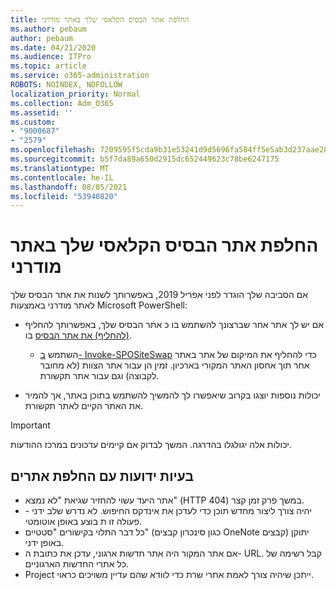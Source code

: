 ```yaml
---
title: החלפת אתר הבסיס הקלאסי שלך באתר מודרני
ms.author: pebaum
author: pebaum
ms.date: 04/21/2020
ms.audience: ITPro
ms.topic: article
ms.service: o365-administration
ROBOTS: NOINDEX, NOFOLLOW
localization_priority: Normal
ms.collection: Adm_O365
ms.assetid: ''
ms.custom:
- "9000687"
- "2579"
ms.openlocfilehash: 7209595f5cda9b31e53241d9d5696fa584ff5e5ab3d237aae28542bf7aec9398
ms.sourcegitcommit: b5f7da89a650d2915dc652449623c78be6247175
ms.translationtype: MT
ms.contentlocale: he-IL
ms.lasthandoff: 08/05/2021
ms.locfileid: "53940820"
---
```

# <a name="swap-your-classic-root-site-with-a-modern-site"></a>החלפת אתר הבסיס הקלאסי שלך באתר מודרני

אם הסביבה שלך הוגדר לפני אפריל 2019, באפשרותך לשנות את אתר הבסיס שלך לאתר מודרני באמצעות Microsoft PowerShell:

- אם יש לך אתר אחר שברצונך להשתמש בו כ אתר הבסיס שלך, באפשרותך להחליף [(להחליף) את אתר הבסיס](https://docs.microsoft.com/sharepoint/modern-root-site) בו. 
    - השתמש [ב- Invoke-SPOSiteSwap](https://docs.microsoft.com/powershell/module/sharepoint-online/invoke-spositeswap?view=sharepoint-ps) כדי להחליף את המיקום של אתר באתר אחר תוך אחסון האתר המקורי בארכיון. זמין הן עבור אתר הצוות (לא מחובר לקבוצה) וגם עבור אתר תקשורת. 

- יכולות נוספות יוצגו בקרוב שיאפשרו לך להמשיך להשתמש בתוכן באתר, אך להמיר את האתר הקיים לאתר תקשורת. 
>[!Important]
>יכולות אלה יגולגלו בהדרגה. המשך לבדוק אם קיימים עדכונים במרכז ההודעות. 

## <a name="known-issues-with-swapping-sites"></a>בעיות ידועות עם החלפת אתרים

- אתר היעד עשוי להחזיר שגיאת "לא נמצא" (HTTP 404) במשך פרק זמן קצר.
- יהיה צורך ליצור מחדש תוכן כדי לעדכן את אינדקס החיפוש. לא נדרש שלב ידני - פעולה זו ת בוצע באופן אוטומטי.
- כל דבר התלוי בקישורים "סטטיים" (כגון סינכרון קבצים OneNote קבצים) יתוקן באופן ידני.
- אם אתר המקור היה אתר חדשות ארגוני, עדכן את כתובת ה- URL. קבל רשימה של כל אתרי החדשות הארגוניים.
- Project ייתכן שיהיה צורך לאמת אתרי שרת כדי לוודא שהם עדיין משויכים כראוי.
